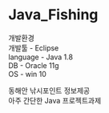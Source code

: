 # Java_Fishing

개발환경  
개발툴 - Eclipse  
language - Java 1.8  
DB - Oracle 11g  
OS - win 10  
  
  
동해안 낚시포인트 정보제공  
아주 간단한 Java 프로젝트과제
